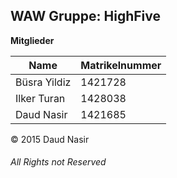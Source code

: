 ﻿## WAW Gruppe: HighFive  

**Mitglieder**  
 
| Name         | Matrikelnummer |
| -------------| -------------- |
| Büsra Yildiz | 1421728        |
| Ilker Turan  | 1428038        |
| Daud Nasir   | 1421685        |  
  







© 2015 Daud Nasir 
###### All Rights not Reserved
